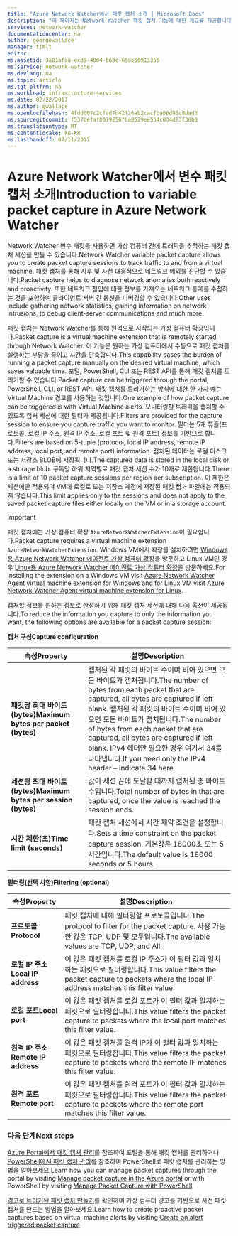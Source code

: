 ```yaml
---
title: "Azure Network Watcher에서 패킷 캡처 소개 | Microsoft Docs"
description: "이 페이지는 Network Watcher 패킷 캡처 기능에 대한 개요를 제공합니다."
services: network-watcher
documentationcenter: na
author: georgewallace
manager: timlt
editor: 
ms.assetid: 3a81afaa-ecd9-4004-b68e-69ab56913356
ms.service: network-watcher
ms.devlang: na
ms.topic: article
ms.tgt_pltfrm: na
ms.workload: infrastructure-services
ms.date: 02/22/2017
ms.author: gwallace
ms.openlocfilehash: 4fdd007c2cfad7b42f26ab2cacfba06d95c8dad3
ms.sourcegitcommit: f537befafb079256fba0529ee554c034d73f36b0
ms.translationtype: MT
ms.contentlocale: ko-KR
ms.lasthandoff: 07/11/2017
---
```

# <a name="introduction-to-variable-packet-capture-in-azure-network-watcher"></a><span data-ttu-id="31a1f-103">Azure Network Watcher에서 변수 패킷 캡처 소개</span><span class="sxs-lookup"><span data-stu-id="31a1f-103">Introduction to variable packet capture in Azure Network Watcher</span></span>

<span data-ttu-id="31a1f-104">Network Watcher 변수 패킷을 사용하면 가상 컴퓨터 간에 트래픽을 추적하는 패킷 캡처 세션을 만들 수 있습니다.</span><span class="sxs-lookup"><span data-stu-id="31a1f-104">Network Watcher variable packet capture allows you to create packet capture sessions to track traffic to and from a virtual machine.</span></span> <span data-ttu-id="31a1f-105">패킷 캡처를 통해 사후 및 사전 대응적으로 네트워크 예외를 진단할 수 있습니다.</span><span class="sxs-lookup"><span data-stu-id="31a1f-105">Packet capture helps to diagnose network anomalies both reactively and proactivity.</span></span> <span data-ttu-id="31a1f-106">또한 네트워크 침입에 대한 정보를 가져오는 네트워크 통계를 수집하는 것을 포함하여 클라이언트 서버 간 통신을 디버깅할 수 있습니다.</span><span class="sxs-lookup"><span data-stu-id="31a1f-106">Other uses include gathering network statistics, gaining information on network intrusions, to debug client-server communications and much more.</span></span>

<span data-ttu-id="31a1f-107">패킷 캡처는 Network Watcher를 통해 원격으로 시작되는 가상 컴퓨터 확장입니다.</span><span class="sxs-lookup"><span data-stu-id="31a1f-107">Packet capture is a virtual machine extension that is remotely started through Network Watcher.</span></span> <span data-ttu-id="31a1f-108">이 기능은 원하는 가상 컴퓨터에서 수동으로 패킷 캡처를 실행하는 부담을 줄이고 시간을 단축합니다.</span><span class="sxs-lookup"><span data-stu-id="31a1f-108">This capability eases the burden of running a packet capture manually on the desired virtual machine, which saves valuable time.</span></span> <span data-ttu-id="31a1f-109">포털, PowerShell, CLI 또는 REST API를 통해 패킷 캡처를 트리거할 수 있습니다.</span><span class="sxs-lookup"><span data-stu-id="31a1f-109">Packet capture can be triggered through the portal, PowerShell, CLI, or REST API.</span></span> <span data-ttu-id="31a1f-110">패킷 캡처를 트리거하는 방식에 대한 한 가지 예는 Virtual Machine 경고를 사용하는 것입니다.</span><span class="sxs-lookup"><span data-stu-id="31a1f-110">One example of how packet capture can be triggered is with Virtual Machine alerts.</span></span> <span data-ttu-id="31a1f-111">모니터링할 트래픽을 캡처할 수 있도록 캡처 세션에 대한 필터가 제공됩니다.</span><span class="sxs-lookup"><span data-stu-id="31a1f-111">Filters are provided for the capture session to ensure you capture traffic you want to monitor.</span></span> <span data-ttu-id="31a1f-112">필터는 5개 튜플(프로토콜, 로컬 IP 주소, 원격 IP 주소, 로컬 포트 및 원격 포트) 정보를 기반으로 합니다.</span><span class="sxs-lookup"><span data-stu-id="31a1f-112">Filters are based on 5-tuple (protocol, local IP address, remote IP address, local port, and remote port) information.</span></span> <span data-ttu-id="31a1f-113">캡처된 데이터는 로컬 디스크 또는 저장소 BLOB에 저장됩니다.</span><span class="sxs-lookup"><span data-stu-id="31a1f-113">The captured data is stored in the local disk or a storage blob.</span></span> <span data-ttu-id="31a1f-114">구독당 하위 지역별로 패킷 캡처 세션 수가 10개로 제한됩니다.</span><span class="sxs-lookup"><span data-stu-id="31a1f-114">There is a limit of 10 packet capture sessions per region per subscription.</span></span> <span data-ttu-id="31a1f-115">이 제한은 세션에만 적용되며 VM에 로컬로 또는 저장소 계정에 저장된 패킷 캡처 파일에는 적용되지 않습니다.</span><span class="sxs-lookup"><span data-stu-id="31a1f-115">This limit applies only to the sessions and does not apply to the saved packet capture files either locally on the VM or in a storage account.</span></span>

> [!IMPORTANT]
> <span data-ttu-id="31a1f-116">패킷 캡처에는 가상 컴퓨터 확장 `AzureNetworkWatcherExtension`이 필요합니다.</span><span class="sxs-lookup"><span data-stu-id="31a1f-116">Packet capture requires a virtual machine extension `AzureNetworkWatcherExtension`.</span></span> <span data-ttu-id="31a1f-117">Windows VM에서 확장을 설치하려면 [Windows용 Azure Network Watcher 에이전트 가상 컴퓨터 확장](../virtual-machines/windows/extensions-nwa.md)을 방문하고 Linux VM인 경우 [Linux용 Azure Network Watcher 에이전트 가상 컴퓨터 확장](../virtual-machines/linux/extensions-nwa.md)을 방문하세요.</span><span class="sxs-lookup"><span data-stu-id="31a1f-117">For installing the extension on a Windows VM visit [Azure Network Watcher Agent virtual machine extension for Windows](../virtual-machines/windows/extensions-nwa.md) and for Linux VM visit [Azure Network Watcher Agent virtual machine extension for Linux](../virtual-machines/linux/extensions-nwa.md).</span></span>

<span data-ttu-id="31a1f-118">캡처할 정보를 원하는 정보로 한정하기 위해 패킷 캡처 세션에 대해 다음 옵션이 제공됩니다.</span><span class="sxs-lookup"><span data-stu-id="31a1f-118">To reduce the information you capture to only the information you want, the following options are available for a packet capture session:</span></span>

<span data-ttu-id="31a1f-119">**캡처 구성**</span><span class="sxs-lookup"><span data-stu-id="31a1f-119">**Capture configuration**</span></span>

|<span data-ttu-id="31a1f-120">속성</span><span class="sxs-lookup"><span data-stu-id="31a1f-120">Property</span></span>|<span data-ttu-id="31a1f-121">설명</span><span class="sxs-lookup"><span data-stu-id="31a1f-121">Description</span></span>|
|---|---|
|<span data-ttu-id="31a1f-122">**패킷당 최대 바이트(bytes)**</span><span class="sxs-lookup"><span data-stu-id="31a1f-122">**Maximum bytes per packet (bytes)**</span></span> | <span data-ttu-id="31a1f-123">캡처된 각 패킷의 바이트 수이며 비어 있으면 모든 바이트가 캡처됩니다.</span><span class="sxs-lookup"><span data-stu-id="31a1f-123">The number of bytes from each packet that are captured, all bytes are captured if left blank.</span></span> <span data-ttu-id="31a1f-124">캡처된 각 패킷의 바이트 수이며 비어 있으면 모든 바이트가 캡처됩니다.</span><span class="sxs-lookup"><span data-stu-id="31a1f-124">The number of bytes from each packet that are captured, all bytes are captured if left blank.</span></span> <span data-ttu-id="31a1f-125">IPv4 헤더만 필요한 경우 여기서 34를 나타냅니다.</span><span class="sxs-lookup"><span data-stu-id="31a1f-125">If you need only the IPv4 header – indicate 34 here</span></span> |
|<span data-ttu-id="31a1f-126">**세션당 최대 바이트(bytes)**</span><span class="sxs-lookup"><span data-stu-id="31a1f-126">**Maximum bytes per session (bytes)**</span></span> | <span data-ttu-id="31a1f-127">값이 세션 끝에 도달할 때까지 캡처된 총 바이트 수입니다.</span><span class="sxs-lookup"><span data-stu-id="31a1f-127">Total number of bytes in that are captured, once the value is reached the session ends.</span></span>|
|<span data-ttu-id="31a1f-128">**시간 제한(초)**</span><span class="sxs-lookup"><span data-stu-id="31a1f-128">**Time limit (seconds)**</span></span> | <span data-ttu-id="31a1f-129">패킷 캡처 세션에서 시간 제약 조건을 설정합니다.</span><span class="sxs-lookup"><span data-stu-id="31a1f-129">Sets a time constraint on the packet capture session.</span></span> <span data-ttu-id="31a1f-130">기본값은 18000초 또는 5시간입니다.</span><span class="sxs-lookup"><span data-stu-id="31a1f-130">The default value is 18000 seconds or 5 hours.</span></span>|

<span data-ttu-id="31a1f-131">**필터링(선택 사항)**</span><span class="sxs-lookup"><span data-stu-id="31a1f-131">**Filtering (optional)**</span></span>

|<span data-ttu-id="31a1f-132">속성</span><span class="sxs-lookup"><span data-stu-id="31a1f-132">Property</span></span>|<span data-ttu-id="31a1f-133">설명</span><span class="sxs-lookup"><span data-stu-id="31a1f-133">Description</span></span>|
|---|---|
|<span data-ttu-id="31a1f-134">**프로토콜**</span><span class="sxs-lookup"><span data-stu-id="31a1f-134">**Protocol**</span></span> | <span data-ttu-id="31a1f-135">패킷 캡처에 대해 필터링할 프로토콜입니다.</span><span class="sxs-lookup"><span data-stu-id="31a1f-135">The protocol to filter for the packet capture.</span></span> <span data-ttu-id="31a1f-136">사용 가능한 값은 TCP, UDP 및 모두입니다.</span><span class="sxs-lookup"><span data-stu-id="31a1f-136">The available values are TCP, UDP, and All.</span></span>|
|<span data-ttu-id="31a1f-137">**로컬 IP 주소**</span><span class="sxs-lookup"><span data-stu-id="31a1f-137">**Local IP address**</span></span> | <span data-ttu-id="31a1f-138">이 값은 패킷 캡처를 로컬 IP 주소가 이 필터 값과 일치하는 패킷으로 필터링합니다.</span><span class="sxs-lookup"><span data-stu-id="31a1f-138">This value filters the packet capture to packets where the local IP address matches this filter value.</span></span>|
|<span data-ttu-id="31a1f-139">**로컬 포트**</span><span class="sxs-lookup"><span data-stu-id="31a1f-139">**Local port**</span></span> | <span data-ttu-id="31a1f-140">이 값은 패킷 캡처를 로컬 포트가 이 필터 값과 일치하는 패킷으로 필터링합니다.</span><span class="sxs-lookup"><span data-stu-id="31a1f-140">This value filters the packet capture to packets where the local port matches this filter value.</span></span>|
|<span data-ttu-id="31a1f-141">**원격 IP 주소**</span><span class="sxs-lookup"><span data-stu-id="31a1f-141">**Remote IP address**</span></span> | <span data-ttu-id="31a1f-142">이 값은 패킷 캡처를 원격 IP가 이 필터 값과 일치하는 패킷으로 필터링합니다.</span><span class="sxs-lookup"><span data-stu-id="31a1f-142">This value filters the packet capture to packets where the remote IP matches this filter value.</span></span>|
|<span data-ttu-id="31a1f-143">**원격 포트**</span><span class="sxs-lookup"><span data-stu-id="31a1f-143">**Remote port**</span></span> | <span data-ttu-id="31a1f-144">이 값은 패킷 캡처를 원격 포트가 이 필터 값과 일치하는 패킷으로 필터링합니다.</span><span class="sxs-lookup"><span data-stu-id="31a1f-144">This value filters the packet capture to packets where the remote port matches this filter value.</span></span>|

### <a name="next-steps"></a><span data-ttu-id="31a1f-145">다음 단계</span><span class="sxs-lookup"><span data-stu-id="31a1f-145">Next steps</span></span>

<span data-ttu-id="31a1f-146">[Azure Portal에서 패킷 캡처 관리](network-watcher-packet-capture-manage-portal.md)를 참조하여 포털을 통해 패킷 캡처를 관리하거나 [PowerShell에서 패킷 캡처 관리](network-watcher-packet-capture-manage-powershell.md)를 참조하여 PowerShell로 패킷 캡처를 관리하는 방법을 알아보세요.</span><span class="sxs-lookup"><span data-stu-id="31a1f-146">Learn how you can manage packet captures through the portal by visiting [Manage packet capture in the Azure portal](network-watcher-packet-capture-manage-portal.md) or with PowerShell by visiting [Manage Packet Capture with PowerShell](network-watcher-packet-capture-manage-powershell.md).</span></span>

<span data-ttu-id="31a1f-147">[경고로 트리거된 패킷 캡처 만들기](network-watcher-alert-triggered-packet-capture.md)를 확인하여 가상 컴퓨터 경고를 기반으로 사전 패킷 캡처를 만드는 방법을 알아보세요.</span><span class="sxs-lookup"><span data-stu-id="31a1f-147">Learn how to create proactive packet captures based on virtual machine alerts by visiting [Create an alert triggered packet capture](network-watcher-alert-triggered-packet-capture.md)</span></span>

<!--Image references-->
[1]: ./media/network-watcher-packet-capture-overview/figure1.png













